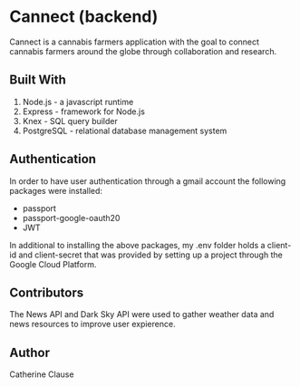 # Cannect (backend)

Cannect is a cannabis farmers application with the goal to connect cannabis farmers around the globe through collaboration and research. 

## Built With

1. Node.js - a javascript runtime
2. Express - framework for Node.js
3. Knex - SQL query builder
4. PostgreSQL - relational database management system 

## Authentication

In order to have user authentication through a gmail account the following packages were installed: 
 - passport
 - passport-google-oauth20
 - JWT 

In additional to installing the above packages, my .env folder holds a client-id and client-secret that was provided by setting up a project through the Google Cloud Platform. 


## Contributors 
The News API and Dark Sky API were used to gather weather data and news resources to improve user expierence. 

## Author
Catherine Clause
